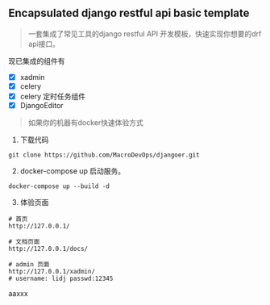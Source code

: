 Encapsulated django restful api basic template
---
> 一套集成了常见工具的django restful API 开发模板，快速实现你想要的drf api接口。

现已集成的组件有
- [x] xadmin 
- [x] celery
- [x] celery 定时任务组件
- [x] DjangoEditor

> 如果你的机器有docker快速体验方式

1. 下载代码
```shell
git clone https://github.com/MacroDevOps/djangoer.git
```
2. docker-compose up 启动服务。
```shell
docker-compose up --build -d
```
3. 体验页面
```shell
# 首页
http://127.0.0.1/

# 文档页面
http://127.0.0.1/docs/

# admin 页面 
http://127.0.0.1/xadmin/
# username: lidj passwd:12345
```

aaxxx
